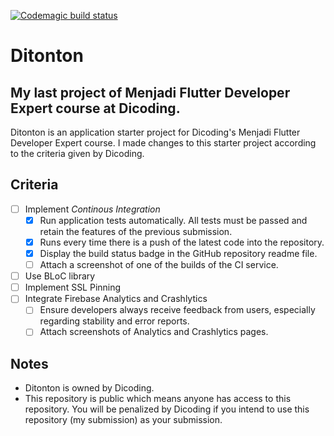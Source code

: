 [![Codemagic build status](https://api.codemagic.io/apps/6349b672816f0c62fd191b04/6349b672816f0c62fd191b03/status_badge.svg)](https://codemagic.io/apps/6349b672816f0c62fd191b04/6349b672816f0c62fd191b03/latest_build)
# Ditonton
My last project of Menjadi Flutter Developer Expert course at Dicoding.
---
Ditonton is an application starter project for Dicoding's Menjadi Flutter Developer Expert course.
I made changes to this starter project according to the criteria given by Dicoding.

## Criteria
 - [ ] Implement *Continous Integration*
   - [x] Run application tests automatically. All tests must be passed and retain the features of the previous submission.
   - [x] Runs every time there is a push of the latest code into the repository.
   - [x] Display the build status badge in the GitHub repository readme file.
   - [ ] Attach a screenshot of one of the builds of the CI service.
 - [ ] Use BLoC library
 - [ ] Implement SSL Pinning
 - [ ] Integrate Firebase Analytics and Crashlytics
   - [ ] Ensure developers always receive feedback from users, especially regarding stability and error reports.
   - [ ] Attach screenshots of Analytics and Crashlytics pages.

## Notes
 - Ditonton is owned by Dicoding.
 - This repository is public which means anyone has access to this repository. You will be penalized by Dicoding if you intend to use this repository (my submission) as your submission.
